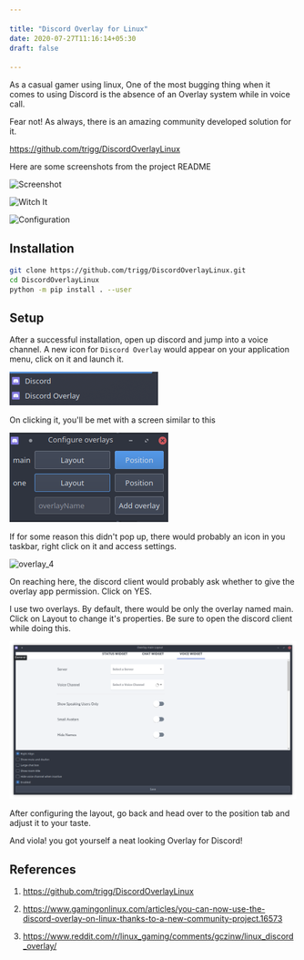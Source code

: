 ```yaml
---

title: "Discord Overlay for Linux"
date: 2020-07-27T11:16:14+05:30
draft: false

---
```



As a casual gamer using linux, One of the most bugging thing when it comes to using Discord is the absence of an Overlay system while in voice call.

Fear not!
As always, there is an amazing community developed solution for it.

<https://github.com/trigg/DiscordOverlayLinux>

Here are some screenshots from the project README


![Screenshot](https://user-images.githubusercontent.com/42376598/81101265-274ea100-8f0e-11ea-83dc-1a5476bffe3d.png)

![Witch It](https://user-images.githubusercontent.com/964775/81019917-99b47800-8e5f-11ea-9514-2b3cef24ebbf.png)

![Configuration](https://user-images.githubusercontent.com/535772/82892575-a2243e00-9f47-11ea-8d42-0ec08be39441.png)


## Installation

```bash
git clone https://github.com/trigg/DiscordOverlayLinux.git
cd DiscordOverlayLinux
python -m pip install . --user
```
## Setup

After a successful installation, open up discord and jump into a voice channel.
A new icon for `Discord Overlay` would appear on your application menu, click on it and launch it.

![overlay](/assets/images/overlay.png)

On clicking it, you'll be met with a screen similar to this

![overlay_2](/assets/images/overlay_2.png)

If for some reason this didn't pop up, there would probably an icon in you taskbar, right click on it and access settings.

![overlay_4](/assets/images/overlay_4.png)

On reaching here, the discord client would probably ask whether to give the overlay app permission.
Click on YES.

I use two overlays. By default, there would be only the overlay named main.
Click on Layout to change it's properties.
Be sure to open the discord client while doing this.

![overlay_3](/assets/images/overlay_3.png)

After configuring the layout, go back and head over to the position tab and adjust it to your taste.

And viola! you got yourself a neat looking Overlay for Discord!

## References

1. <https://github.com/trigg/DiscordOverlayLinux>

2. <https://www.gamingonlinux.com/articles/you-can-now-use-the-discord-overlay-on-linux-thanks-to-a-new-community-project.16573>

3. <https://www.reddit.com/r/linux_gaming/comments/gczinw/linux_discord_overlay/>
